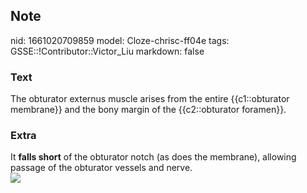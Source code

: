 ## Note
nid: 1661020709859
model: Cloze-chrisc-ff04e
tags: GSSE::!Contributor::Victor_Liu
markdown: false

### Text
The obturator externus muscle arises from the entire {{c1::obturator membrane}} and the bony margin of the {{c2::obturator foramen}}.

### Extra
<div>
  It <b>falls short</b> of the obturator notch (as does the
  membrane), allowing passage of the obturator vessels and nerve.
</div><img src=
"paste-6cdbd9cae2100e3e43001c44c8ac526bc8b98588.jpg">
